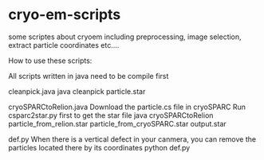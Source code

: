 # cryo-em-scripts
some scriptes about cryoem including preprocessing, image selection, extract particle coordinates etc....

How to use these scripts:

All scripts written in java need to be compile first

cleanpick.java
    java cleanpick particle.star

cryoSPARCtoRelion.java
Download the particle.cs file in cryoSPARC
Run csparc2star.py first to get the star file
    java cryoSPARCtoRelion particle_from_relion.star particle_from_cryoSPARC.star output.star

def.py
When there is a vertical defect in your canmera, you can remove the particles located there by its coordinates
    python def.py 

